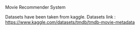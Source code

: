 Movie Recommender System

Datasets have been taken from kaggle.
Datasets link : https://www.kaggle.com/datasets/tmdb/tmdb-movie-metadata
